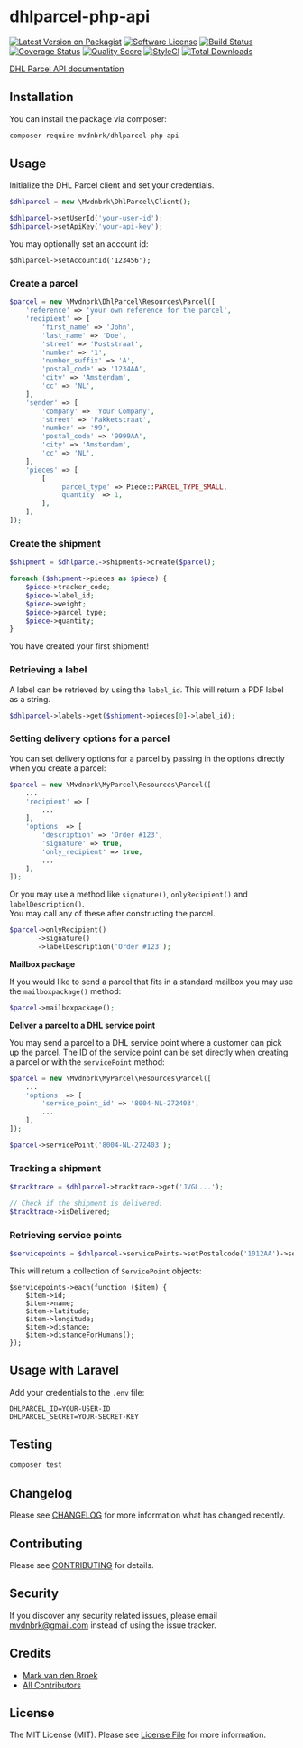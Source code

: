 # dhlparcel-php-api

[![Latest Version on Packagist][ico-version]][link-packagist]
[![Software License][ico-license]](LICENSE.md)
[![Build Status][ico-travis]][link-travis]
[![Coverage Status][ico-scrutinizer]][link-scrutinizer]
[![Quality Score][ico-code-quality]][link-code-quality]
[![StyleCI][ico-style-ci]][link-style-ci]
[![Total Downloads][ico-downloads]][link-downloads]

[DHL Parcel API documentation](https://api-gw.dhlparcel.nl/docs/)

## Installation

You can install the package via composer:

```bash
composer require mvdnbrk/dhlparcel-php-api
```

## Usage

Initialize the DHL Parcel client and set your credentials.

``` php
$dhlparcel = new \Mvdnbrk\DhlParcel\Client();

$dhlparcel->setUserId('your-user-id');
$dhlparcel->setApiKey('your-api-key');
```

You may optionally set an account id:

```
$dhlparcel->setAccountId('123456');
```

### Create a parcel

```php
$parcel = new \Mvdnbrk\DhlParcel\Resources\Parcel([
    'reference' => 'your own reference for the parcel',
    'recipient' => [
        'first_name' => 'John',
        'last_name' => 'Doe',
        'street' => 'Poststraat',
        'number' => '1',
        'number_suffix' => 'A',
        'postal_code' => '1234AA',
        'city' => 'Amsterdam',
        'cc' => 'NL',
    ],
    'sender' => [
        'company' => 'Your Company',
        'street' => 'Pakketstraat',
        'number' => '99',
        'postal_code' => '9999AA',
        'city' => 'Amsterdam',
        'cc' => 'NL',
    ],
    'pieces' => [
        [
            'parcel_type' => Piece::PARCEL_TYPE_SMALL,
            'quantity' => 1,
        ],
    ],
]);
```

### Create the shipment

``` php
$shipment = $dhlparcel->shipments->create($parcel);

foreach ($shipment->pieces as $piece) {
    $piece->tracker_code;
    $piece->label_id;
    $piece->weight;
    $piece->parcel_type;
    $piece->quantity;
}
```

You have created your first shipment!

### Retrieving a label

A label can be retrieved by using the `label_id`.
This will return a PDF label as a string.

``` php
$dhlparcel->labels->get($shipment->pieces[0]->label_id);
```

### Setting delivery options for a parcel

You can set delivery options for a parcel by passing in the options directly when you create a parcel:

``` php
$parcel = new \Mvdnbrk\MyParcel\Resources\Parcel([
    ...
    'recipient' => [
        ...
    ],
    'options' => [
        'description' => 'Order #123',
        'signature' => true,
        'only_recipient' => true,   
        ...
    ],
]);
```

Or you may use a method like `signature()`, `onlyRecipient()` and `labelDescription()`.  
You may call any of these after constructing the parcel.

``` php
$parcel->onlyRecipient()
       ->signature()
       ->labelDescription('Order #123');
```

**Mailbox package**

If you would like to send a parcel that fits in a standard mailbox you may use the `mailboxpackage()` method:

``` php
$parcel->mailboxpackage();
```

**Deliver a parcel to a DHL service point**

You may send a parcel to a DHL service point where a customer can pick up the parcel.
The ID of the service point can be set directly when creating a parcel
or with the `servicePoint` method:

``` php
$parcel = new \Mvdnbrk\MyParcel\Resources\Parcel([
    ...
    'options' => [
        'service_point_id' => '8004-NL-272403',
        ...
    ],
]);

$parcel->servicePoint('8004-NL-272403');
```

### Tracking a shipment

``` php
$tracktrace = $dhlparcel->tracktrace->get('JVGL...');

// Check if the shipment is delivered:
$tracktrace->isDelivered;
```

### Retrieving service points

```php
$servicepoints = $dhlparcel->servicePoints->setPostalcode('1012AA')->setHousenumber('1')->get();
```

This will return a collection of `ServicePoint` objects:

```
$servicepoints->each(function ($item) {
    $item->id;
    $item->name;
    $item->latitude;
    $item->longitude;
    $item->distance;
    $item->distanceForHumans();
});
```

## Usage with Laravel

Add your credentials to the `.env` file:

```
DHLPARCEL_ID=YOUR-USER-ID
DHLPARCEL_SECRET=YOUR-SECRET-KEY
```

## Testing

``` bash
composer test
```

## Changelog

Please see [CHANGELOG](CHANGELOG.md) for more information what has changed recently.

## Contributing

Please see [CONTRIBUTING](CONTRIBUTING.md) for details.

## Security

If you discover any security related issues, please email mvdnbrk@gmail.com instead of using the issue tracker.

## Credits

- [Mark van den Broek](https://github.com/mvdnbrk)
- [All Contributors](../../contributors)

## License

The MIT License (MIT). Please see [License File](LICENSE.md) for more information.

[ico-version]: https://img.shields.io/packagist/v/mvdnbrk/dhlparcel-php-api.svg?style=flat-square
[ico-license]: https://img.shields.io/badge/license-MIT-brightgreen.svg?style=flat-square
[ico-travis]: https://img.shields.io/travis/mvdnbrk/dhlparcel-php-api/master.svg?style=flat-square
[ico-scrutinizer]: https://img.shields.io/scrutinizer/coverage/g/mvdnbrk/dhlparcel-php-api.svg?style=flat-square
[ico-code-quality]: https://img.shields.io/scrutinizer/g/mvdnbrk/dhlparcel-php-api.svg?style=flat-square
[ico-downloads]: https://img.shields.io/packagist/dt/mvdnbrk/dhlparcel-php-api.svg?style=flat-square
[ico-style-ci]: https://styleci.io/repos/171006427/shield?branch=master

[link-packagist]: https://packagist.org/packages/mvdnbrk/dhlparcel-php-api
[link-travis]: https://travis-ci.org/mvdnbrk/dhlparcel-php-api
[link-scrutinizer]: https://scrutinizer-ci.com/g/mvdnbrk/dhlparcel-php-api/code-structure
[link-code-quality]: https://scrutinizer-ci.com/g/mvdnbrk/dhlparcel-php-api
[link-downloads]: https://packagist.org/packages/mvdnbrk/dhlparcel-php-api
[link-author]: https://github.com/mvdnbrk
[link-contributors]: ../../contributors
[link-style-ci]: https://styleci.io/repos/171006427
